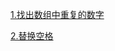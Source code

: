 [1.找出数组中重复的数字](https://github.com/18888628835/leetcode/issues/1)

[2.替换空格](https://github.com/18888628835/leetcode/issues/2)
